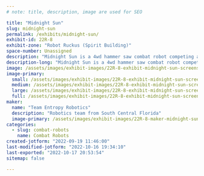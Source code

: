 ```yaml
---
# note: title, description, image are used for SEO

title: "Midnight Sun"
slug: midnight-sun
permalink: /exhibits/midnight-sun/
exhibit-id: 22R-8
exhibit-zone: "Robot Ruckus (Spirit Building)"
space-number: Unassigned
description: "Midnight Sun is a 4wd hammer saw combat robot competing at the Robot Ruckus"
description-long: "Midnight Sun is a 4wd hammer saw combat robot competing at the Robot Ruckus"
image: /assets/images/exhibit-images/22R-8-exhibit-midnight-sun-screenshot-20220821-092514-gallery-large.jpg
image-primary: 
  small: /assets/images/exhibit-images/22R-8-exhibit-midnight-sun-screenshot-20220821-092514-gallery-small.jpg
  medium: /assets/images/exhibit-images/22R-8-exhibit-midnight-sun-screenshot-20220821-092514-gallery-medium.jpg
  large: /assets/images/exhibit-images/22R-8-exhibit-midnight-sun-screenshot-20220821-092514-gallery-large.jpg
  full: /assets/images/exhibit-images/22R-8-exhibit-midnight-sun-screenshot-20220821-092514-gallery-full.jpg
maker: 
  name: "Team Entropy Robotics"
  description: "Robotics team from South Central Florida"
  image-primary: /assets/images/exhibit-images/22R-8-maker-midnight-sun-teamentropylogo1-medium.png
categories: 
  - slug: combat-robots
    name: Combat Robots
created-jotform: "2022-09-19 11:46:00"
last-modified-jotform: "2022-10-16 19:34:10"
last-exported: "2022-10-17 20:53:54"
sitemap: false

---
```

